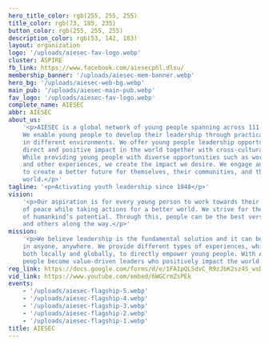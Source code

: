 ```yaml
---
hero_title_color: rgb(255, 255, 255)
title_color: rgb(73, 185, 235)
button_color: rgb(255, 255, 255)
description_color: rgb(53, 142, 183)
layout: organization
logo: '/uploads/aiesec-fav-logo.webp'
cluster: ASPIRE
fb_link: https://www.facebook.com/aiesecphl.dlsu/
membership_banner: '/uploads/aiesec-mem-banner.webp'
hero_bg: '/uploads/aiesec-web-bg.webp'
main_pub: '/uploads/aiesec-main-pub.webp'
fav_logo: '/uploads/aiesec-fav-logo.webp'
complete_name: AIESEC
abbr: AIESEC
about_us:
    '<p>AIESEC is a global network of young people spanning across 111 countries.
    We enable young people to develop their leadership through practical experiences
    in different environments. We offer young people leadership opportunities to create
    direct and positive impact in the world together with cross-cultural opportunities.
    While providing young people with diverse opportunities such as work, volunteering,
    and other experiences, we create the impact we desire. We engage and develop youth
    to create a better future for themselves, their communities, and therefore, the
    world.</p>'
tagline: '<p>Activating youth leadership since 1948</p>'
vision:
    '<p>Our aspiration is for every young person to work towards their understanding
    of peace while taking actions for a better world. We strive for the fulfillment
    of humankind’s potential. Through this, people can be the best version of themselves
    and others along the way.</p>'
mission:
    '<p>We believe leadership is the fundamental solution and it can be developed
    in anyone, anywhere. We provide different types of experiences, which engage people
    both locally and globally, to directly empower young people. With AIESEC, young
    people become value-driven leaders who positively impact the world around them.</p>'
reg_link: https://docs.google.com/forms/d/e/1FAIpQLSdvC_R9zJbK2sz4S_wsDQldOzanoRGSrwV-YVG6mpdeKWVcgw/viewform?usp=sf_link
vid_link: https://www.youtube.com/embed/6WGCrmZsPEk
events:
    - '/uploads/aiesec-flagship-5.webp'
    - '/uploads/aiesec-flagship-4.webp'
    - '/uploads/aiesec-flagship-3.webp'
    - '/uploads/aiesec-flagship-2.webp'
    - '/uploads/aiesec-flagship-1.webp'
title: AIESEC
---
```

